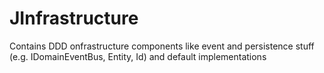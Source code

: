 # JInfrastructure
Contains DDD onfrastructure components like event and persistence stuff (e.g. IDomainEventBus, Entity, Id) and default implementations
